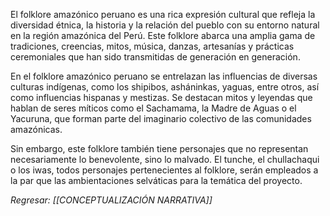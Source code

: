 
El folklore amazónico peruano es una rica expresión cultural que refleja la diversidad étnica, la historia y la relación del pueblo con su entorno natural en la región amazónica del Perú. Este folklore abarca una amplia gama de tradiciones, creencias, mitos, música, danzas, artesanías y prácticas ceremoniales que han sido transmitidas de generación en generación.

En el folklore amazónico peruano se entrelazan las influencias de diversas culturas indígenas, como los shipibos, asháninkas, yaguas, entre otros, así como influencias hispanas y mestizas. Se destacan mitos y leyendas que hablan de seres míticos como el Sachamama, la Madre de Aguas o el Yacuruna, que forman parte del imaginario colectivo de las comunidades amazónicas.

Sin embargo, este folklore también tiene personajes que no representan necesariamente lo benevolente, sino lo malvado. El tunche, el chullachaqui o los iwas, todos personajes pertenecientes al folklore, serán empleados a la par que las ambientaciones selváticas para la temática del proyecto.

*Regresar: [[CONCEPTUALIZACIÓN NARRATIVA]]*